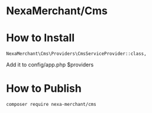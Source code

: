 # NexaMerchant/Cms

# How to Install


```
NexaMerchant\Cms\Providers\CmsServiceProvider::class,
```
Add it to config/app.php $providers

# How to Publish

```
composer require nexa-merchant/cms
```